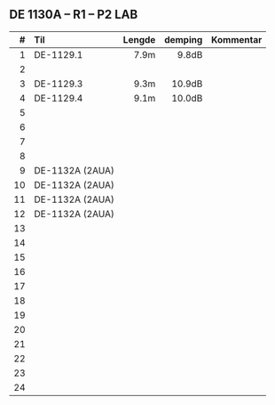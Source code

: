 ## DE 1130A – R1 – P2  LAB

|#   |        Til       |Lengde|demping|Kommentar|
|---:|:-----------------|-----:|------:|:--------|
|   1|DE-1129.1         |  7.9m|  9.8dB|         |
|   2|                  |      |       |         |
|   3|DE-1129.3         |  9.3m| 10.9dB|         |
|   4|DE-1129.4         |  9.1m| 10.0dB|         |
|   5|                  |      |       |         |
|   6|                  |      |       |         |
|   7|                  |      |       |         |
|   8|                  |      |       |         |
|   9|DE-1132A (2AUA)   |      |       |         |
|  10|DE-1132A (2AUA)   |      |       |         |
|  11|DE-1132A (2AUA)   |      |       |         |
|  12|DE-1132A (2AUA)   |      |       |         |
|  13|                  |      |       |         |
|  14|                  |      |       |         |
|  15|                  |      |       |         |
|  16|                  |      |       |         |
|  17|                  |      |       |         |
|  18|                  |      |       |         |  
|  19|                  |      |       |         |
|  20|                  |      |       |         |
|  21|                  |      |       |         |
|  22|                  |      |       |         |
|  23|                  |      |       |         |
|  24|                  |      |       |         |
